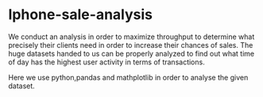# Iphone-sale-analysis

We conduct an analysis in order to maximize throughput to determine what precisely their clients need in order to increase their chances of sales. The huge datasets handed to us can be properly analyzed to find out what time of day has the highest user activity in terms of transactions.

Here we use python,pandas and mathplotlib in order to analyse the given dataset.
